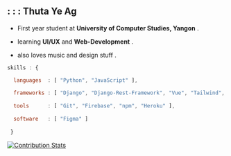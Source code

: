 ## :  :  :  Thuta Ye Ag   <br>


  * First year student at __University of Computer Studies, Yangon__ .
  
  * learning __UI/UX__ and __Web-Development__ .
  
  * also loves music and design stuff .
      
 
  
  
  ```javascript
  skills : {
  
    languages  : [ "Python", "JavaScript" ],
    
    frameworks : [ "Django", "Django-Rest-Framework", "Vue", "Tailwind", "SASS" ],
    
    tools      : [ "Git", "Firebase", "npm", "Heroku" ],
    
    software   : [ "Figma" ]
    
   }
  
  ```
  

[![Contribution Stats](https://github-contribution-stats.vercel.app/api/?username=ThutaYeAg)](https://github.com/LordDashMe/github-contribution-stats/)
